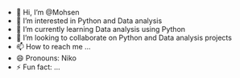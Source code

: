 - 👋 Hi, I’m @Mohsen
- 👀 I’m interested in Python and Data analysis
- 🌱 I’m currently learning Data analysis using Python
- 💞️ I’m looking to collaborate on Python and Data analysis projects
- 📫 How to reach me ...
- 😄 Pronouns: Niko
- ⚡ Fun fact: ...

<!---
beneficentt/beneficentt is a ✨ special ✨ repository because its `README.md` (this file) appears on your GitHub profile.
You can click the Preview link to take a look at your changes.
--->
